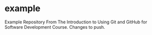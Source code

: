 # example
Example Repository From The Introduction to Using Git and GitHub for Software Development Course. Changes to push.

